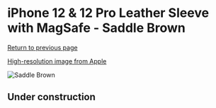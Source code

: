 # iPhone 12 & 12 Pro Leather Sleeve with MagSafe - Saddle Brown

[Return to previous page](/iphone_12)

[High-resolution image from Apple](https://store.storeimages.cdn-apple.com/8756/as-images.apple.com/is/MHYC3?wid=4500&hei=4500&fmt=png)

<div style="width: 512px"><img src="/almost_uncompressed/MHYC3.webp" alt="Saddle Brown"></div>

## Under construction

